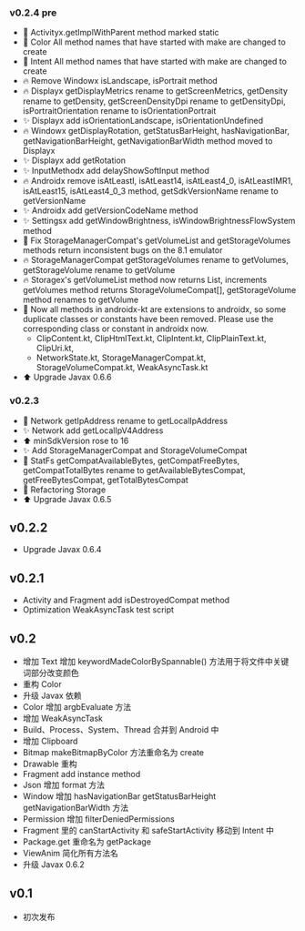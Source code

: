 ### v0.2.4 pre
* :hammer: Activityx.getImplWithParent method marked static
* :hammer: Color All method names that have started with make are changed to create
* :hammer: Intent All method names that have started with make are changed to create
* :fire: Remove Windowx isLandscape, isPortrait method
* :fire: Displayx getDisplayMetrics rename to getScreenMetrics, getDensity rename to getDensity, getScreenDensityDpi rename to getDensityDpi, isPortraitOrientation rename to isOrientationPortrait
* :sparkles: Displayx add isOrientationLandscape, isOrientationUndefined
* :fire: Windowx getDisplayRotation, getStatusBarHeight, hasNavigationBar, getNavigationBarHeight, getNavigationBarWidth method moved to Displayx
* :sparkles: Displayx add getRotation
* :sparkles: InputMethodx add delayShowSoftInput method
* :fire: Androidx remove isAtLeastI, isAtLeast14, isAtLeast4_0, isAtLeastIMR1, isAtLeast15, isAtLeast4_0_3 method, getSdkVersionName rename to getVersionName
* :sparkles: Androidx add getVersionCodeName method
* :sparkles: Settingsx add getWindowBrightness, isWindowBrightnessFlowSystem method
* :bug: Fix StorageManagerCompat's getVolumeList and getStorageVolumes methods return inconsistent bugs on the 8.1 emulator
* :fire: StorageManagerCompat getStorageVolumes rename to getVolumes, getStorageVolume rename to getVolume
* :fire: Storagex's getVolumeList method now returns List<StorageVolumeCompat>, increments getVolumes method returns StorageVolumeCompat\[\], getStorageVolume method renames to getVolume
* :hammer: Now all methods in androidx-kt are extensions to androidx, so some duplicate classes or constants have been removed. Please use the corresponding class or constant in androidx now.
    * ClipContent.kt, ClipHtmlText.kt, ClipIntent.kt, ClipPlainText.kt, ClipUri.kt,
    * NetworkState.kt, StorageManagerCompat.kt, StorageVolumeCompat.kt, WeakAsyncTask.kt
* :arrow_up: Upgrade Javax 0.6.6



### v0.2.3
* :hammer: Network getIpAddress rename to getLocalIpAddress
* :sparkles: Network add getLocalIpV4Address
* :arrow_up: minSdkVersion rose to 16
* :sparkles: Add StorageManagerCompat and StorageVolumeCompat
* :hammer: StatFs getCompatAvailableBytes, getCompatFreeBytes, getCompatTotalBytes rename to getAvailableBytesCompat, getFreeBytesCompat, getTotalBytesCompat
* :hammer: Refactoring Storage
* :arrow_up: Upgrade Javax 0.6.5

## v0.2.2
* Upgrade Javax 0.6.4

## v0.2.1
* Activity and Fragment add isDestroyedCompat method
* Optimization WeakAsyncTask test script

## v0.2
* 增加 Text 增加 keywordMadeColorBySpannable() 方法用于将文件中关键词部分改变颜色
* 重构 Color
* 升级 Javax 依赖
* Color 增加 argbEvaluate 方法
* 增加 WeakAsyncTask
* Build、Process、System、Thread 合并到 Android 中
* 增加 Clipboard
* Bitmap makeBitmapByColor 方法重命名为 create
* Drawable 重构
* Fragment add instance method
* Json 增加 format 方法
* Window 增加 hasNavigationBar getStatusBarHeight getNavigationBarWidth 方法
* Permission 增加 filterDeniedPermissions
* Fragment 里的 canStartActivity 和 safeStartActivity 移动到 Intent 中
* Package.get 重命名为 getPackage
* ViewAnim 简化所有方法名
* 升级 Javax 0.6.2

## v0.1
* 初次发布